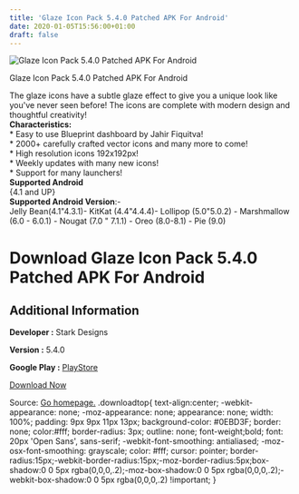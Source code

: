 ```yaml
---
title: 'Glaze Icon Pack 5.4.0 Patched APK For Android'
date: 2020-01-05T15:56:00+01:00
draft: false
---
```


![Glaze Icon Pack 5.4.0 Patched APK For Android](https://i1.wp.com/apkhome.net/wp-content/uploads/2020/01/Glaze-Icon-Pack-5.4.0-Patched.png "Glaze Icon Pack 5.4.0 Patched APK For Android")

  

Glaze Icon Pack 5.4.0 Patched APK For Android

The glaze icons have a subtle glaze effect to give you a unique look like you've never seen before! The icons are complete with modern design and thoughtful creativity!  
**Characteristics:**  
\* Easy to use Blueprint dashboard by Jahir Fiquitva!  
\* 2000+ carefully crafted vector icons and many more to come!  
\* High resolution icons 192x192px!  
\* Weekly updates with many new icons!  
\* Support for many launchers!  
**Supported Android**  
{4.1 and UP}  
**Supported Android Version**:-  
Jelly Bean(4.1"4.3.1)- KitKat (4.4"4.4.4)- Lollipop (5.0"5.0.2) - Marshmallow (6.0 - 6.0.1) - Nougat (7.0 " 7.1.1) - Oreo (8.0-8.1) - Pie (9.0)

Download Glaze Icon Pack 5.4.0 Patched APK For Android
======================================================

Additional Information
----------------------

**Developer :** Stark Designs

**Version :** 5.4.0

**Google Play :** [PlayStore](https://play.google.com/store/apps/details?id=com.stark.glazeicons)

  

[Download Now](https://store4app.co/post/glaze-icon-pack-5-4-0-patched-apk-for-android_1578233318)

  
Source: [Go homepage.](https://store4app.co/post/glaze-icon-pack-5-4-0-patched-apk-for-android_1578233318) .downloadtop{ text-align:center; -webkit-appearance: none; -moz-appearance: none; appearance: none; width: 100%; padding: 9px 9px 11px 13px; background-color: #0EBD3F; border: none; color:#fff; border-radius: 3px; outline: none; font-weight;bold; font: 20px 'Open Sans', sans-serif; -webkit-font-smoothing: antialiased; -moz-osx-font-smoothing: grayscale; color: #fff; cursor: pointer; border-radius:15px;-webkit-border-radius:15px;-moz-border-radius:5px;box-shadow:0 0 5px rgba(0,0,0,.2);-moz-box-shadow:0 0 5px rgba(0,0,0,.2);-webkit-box-shadow:0 0 5px rgba(0,0,0,.2) !important; }
